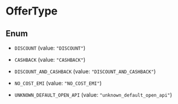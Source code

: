 

# OfferType

## Enum


* `DISCOUNT` (value: `"DISCOUNT"`)

* `CASHBACK` (value: `"CASHBACK"`)

* `DISCOUNT_AND_CASHBACK` (value: `"DISCOUNT_AND_CASHBACK"`)

* `NO_COST_EMI` (value: `"NO_COST_EMI"`)

* `UNKNOWN_DEFAULT_OPEN_API` (value: `"unknown_default_open_api"`)



